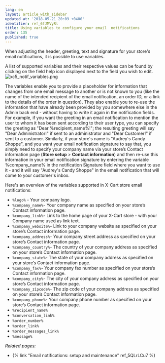 ```yaml
---
lang: en
layout: article_with_sidebar
updated_at: '2018-05-21 20:09 +0400'
identifier: ref_6fJMVyRl
title: Using variables to configure your email  notifications
order: 135
published: true
---
```

When adjusting the header, greeting, text and signature for your store's email notifications, it is possible to use variables. 

A list of supported variables and their respective values can be found by clicking on the field help icon displayed next to the field you wish to edit.
![xc5_notif_variables.png]({{site.baseurl}}/attachments/ref_2W845gkS/xc5_notif_variables.png)

The variables enable you to provide a placeholder for information that changes from one email message to another or is not known to you (like the name of the intended recipient of the email notification, an order ID, or a link to the details of the order in question). They also enable you to re-use the information that have already been provided by you somewhere else in the Admin back end - without having to write it again in the notification fields. For example, if you want the greeting in an email notification to mention the user to whom it has been sent according to their user type, you can specify the greeting as "Dear %recipient_name%!"; the resulting greeting will say "Dear Administrator!" if sent to an administrator and "Dear Customer!" if sent to a customer. Similarly, if your store's name is "Audrey's Candy Shoppe", and you want your email notification signature to say that, you simply need to specify your company name via your store’s Contact information page (**Store setup** > **Contact information**) and then re-use this information in your email notification signature by entering the variable %company_name% in the notification Signature field where you want to use it - and it will say "Audrey's Candy Shoppe" in the email notification that will come to your customer's inbox. 

Here's an overview of the variables supported in X-Cart store email notifications:

   * ```%logo%``` - Your company logo.
   * ```%company_name%```- Your company name as specified on your store’s Contact information page.
   * ```%company_link%```- Link to the home page of your X-Cart store - with your Company name used as link text.
   * ```%company_website%```- Link to your company website as specified on your store’s Contact information page.
   * ```%company_address%```- Your company street address as specified on your store’s Contact information page.
   * ```%company_country%```- The country of your company address as specified on your store’s Contact information page.	
   * ```%company_state%```- The state of your company address as specified on your store’s Contact information page.
   * ```%company_fax%```- Your company fax number as specified on your store’s Contact information page.	
   * ```%company_city%```- The city of your company address as specified on your store’s Contact information page.	
   * ```%company_zipcode%```- The zip code of your company address as specified on your store’s Contact information page.	
   * ```%company_phone%```- Your company phone number as specified on your store’s Contact information page.
   * ```%recipient_name%```
   * ```%conversation_link%```	
   * ```%order_number%```	
   * ```%order_link%```	
   * ```%order_messages_link%```	
   * ```%message%```

 



_Related pages:_

   * {% link "Email notifications: setup and maintenance" ref_5QLrLCu7 %}
